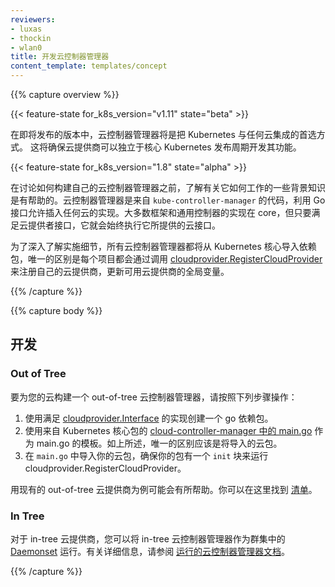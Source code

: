 ```yaml
---
reviewers:
- luxas
- thockin
- wlan0
title: 开发云控制器管理器
content_template: templates/concept
---
```


<!--
---
reviewers:
- luxas
- thockin
- wlan0
title: Developing Cloud Controller Manager
content_template: templates/concept
---
-->



{{% capture overview %}}

{{< feature-state for_k8s_version="v1.11" state="beta" >}}
<!--
In upcoming releases, Cloud Controller Manager will
be the preferred way to integrate Kubernetes with any cloud. This will ensure cloud providers
can develop their features independently from the core Kubernetes release cycles.**
-->
在即将发布的版本中，云控制器管理器将是把 Kubernetes 与任何云集成的首选方式。 这将确保云提供商可以独立于核心 Kubernetes 发布周期开发其功能。

{{< feature-state for_k8s_version="1.8" state="alpha" >}}

<!--
Before going into how to build your own cloud controller manager, some background on how it works under the hood is helpful. The cloud controller manager is code from `kube-controller-manager` utilizing Go interfaces to allow implementations from any cloud to be plugged in. Most of the scaffolding and generic controller implementations will be in core, but it will always exec out to the cloud interfaces it is provided, so long as the [cloud provider interface](https://github.com/kubernetes/cloud-provider/blob/master/cloud.go#L42-L62) is satisfied.
-->
在讨论如何构建自己的云控制器管理器之前，了解有关它如何工作的一些背景知识是有帮助的。云控制器管理器是来自 `kube-controller-manager` 的代码，利用 Go 接口允许插入任何云的实现。大多数框架和通用控制器的实现在 core，但只要满足云提供者接口，它就会始终执行它所提供的云接口。

<!--
To dive a little deeper into implementation details, all cloud controller managers will import packages from Kubernetes core, the only difference being each project will register their own cloud providers by calling [cloudprovider.RegisterCloudProvider](https://github.com/kubernetes/cloud-provider/blob/master/plugins.go#L56-L66) where a global variable of available cloud providers is updated.
-->
为了深入了解实施细节，所有云控制器管理器都将从 Kubernetes 核心导入依赖包，唯一的区别是每个项目都会通过调用 [cloudprovider.RegisterCloudProvider](https://github.com/kubernetes/cloud-provider/blob/master/plugins.go#L56-L66) 来注册自己的云提供商，更新可用云提供商的全局变量。

{{% /capture %}}


{{% capture body %}}

<!--
## Developing
-->
## 开发

### Out of Tree

<!--
To build an out-of-tree cloud-controller-manager for your cloud, follow these steps:
-->
要为您的云构建一个 out-of-tree 云控制器管理器，请按照下列步骤操作：

<!--
1. Create a go package with an implementation that satisfies [cloudprovider.Interface](https://git.k8s.io/kubernetes/pkg/cloudprovider/cloud.go).
2. Use [main.go in cloud-controller-manager](https://github.com/kubernetes/kubernetes/blob/master/cmd/cloud-controller-manager/controller-manager.go) from Kubernetes core as a template for your main.go. As mentioned above, the only difference should be the cloud package that will be imported.
3. Import your cloud package in `main.go`, ensure your package has an `init` block to run [cloudprovider.RegisterCloudProvider](https://github.com/kubernetes/kubernetes/blob/master/pkg/cloudprovider/plugins.go#L42-L52).
-->
1. 使用满足 [cloudprovider.Interface](https://git.k8s.io/kubernetes/pkg/cloudprovider/cloud.go) 的实现创建一个 go 依赖包。
2. 使用来自 Kubernetes 核心包的 [cloud-controller-manager 中的 main.go](https://github.com/kubernetes/kubernetes/blob/master/cmd/cloud-controller-manager/controller-manager.go) 作为 main.go 的模板。如上所述，唯一的区别应该是将导入的云包。
3. 在 `main.go` 中导入你的云包，确保你的包有一个 `init` 块来运行 cloudprovider.RegisterCloudProvider。

<!--
Using existing out-of-tree cloud providers as an example may be helpful. You can find the list [here](/docs/tasks/administer-cluster/running-cloud-controller.md#examples).
-->
用现有的 out-of-tree 云提供商为例可能会有所帮助。你可以在这里找到 [清单](/docs/tasks/administer-cluster/running-cloud-controller.md#examples)。


### In Tree

<!--
For in-tree cloud providers, you can run the in-tree cloud controller manager as a [Daemonset](/examples/admin/cloud/ccm-example.yaml) in your cluster. See the [running cloud controller manager docs](/docs/tasks/administer-cluster/running-cloud-controller.md) for more details.
-->
对于 in-tree 云提供商，您可以将 in-tree 云控制器管理器作为群集中的 [Daemonset](/examples/admin/cloud/ccm-example.yaml) 运行。有关详细信息，请参阅 [运行的云控制器管理器文档](/docs/tasks/administer-cluster/running-cloud-controller.md)。

{{% /capture %}}
